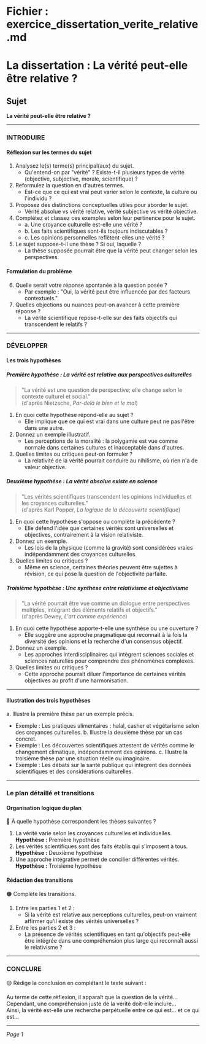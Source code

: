 # Fichier : exercice_dissertation_verite_relative.md

# La dissertation : La vérité peut-elle être relative ?

## Sujet
**La vérité peut-elle être relative ?**

---

### INTRODUIRE

#### Réflexion sur les termes du sujet

1. Analysez le(s) terme(s) principal(aux) du sujet.  
   - Qu'entend-on par "vérité" ? Existe-t-il plusieurs types de vérité (objective, subjective, morale, scientifique) ?
2. Reformulez la question en d'autres termes.  
   - Est-ce que ce qui est vrai peut varier selon le contexte, la culture ou l'individu ?
3. Proposez des distinctions conceptuelles utiles pour aborder le sujet.  
   - Vérité absolue vs vérité relative, vérité subjective vs vérité objective.
4. Complétez et classez ces exemples selon leur pertinence pour le sujet.  
   - a. Une croyance culturelle est-elle une vérité ?
   - b. Les faits scientifiques sont-ils toujours indiscutables ?
   - c. Les opinions personnelles reflètent-elles une vérité ?
5. Le sujet suppose-t-il une thèse ? Si oui, laquelle ?  
   - La thèse supposée pourrait être que la vérité peut changer selon les perspectives.

#### Formulation du problème

6. Quelle serait votre réponse spontanée à la question posée ?  
   - Par exemple : "Oui, la vérité peut être influencée par des facteurs contextuels."
7. Quelles objections ou nuances peut-on avancer à cette première réponse ?  
   - La vérité scientifique repose-t-elle sur des faits objectifs qui transcendent le relatifs ?

---

### DÉVELOPPER

#### Les trois hypothèses

##### Première hypothèse : La vérité est relative aux perspectives culturelles

> "La vérité est une question de perspective; elle change selon le contexte culturel et social."  
> (d'après Nietzsche, *Par-delà le bien et le mal*)

1. En quoi cette hypothèse répond-elle au sujet ?  
   - Elle implique que ce qui est vrai dans une culture peut ne pas l'être dans une autre.
2. Donnez un exemple illustratif.  
   - Les perceptions de la moralité : la polygamie est vue comme normale dans certaines cultures et inacceptable dans d'autres.
3. Quelles limites ou critiques peut-on formuler ?  
   - La relativité de la vérité pourrait conduire au nihilisme, où rien n'a de valeur objective.

##### Deuxième hypothèse : La vérité absolue existe en science

> "Les vérités scientifiques transcendent les opinions individuelles et les croyances culturelles."  
> (d'après Karl Popper, *La logique de la découverte scientifique*)

1. En quoi cette hypothèse s'oppose ou complète la précédente ?  
   - Elle défend l'idée que certaines vérités sont universelles et objectives, contrairement à la vision relativiste.
2. Donnez un exemple.  
   - Les lois de la physique (comme la gravité) sont considérées vraies indépendamment des croyances culturelles.
3. Quelles limites ou critiques ?  
   - Même en science, certaines théories peuvent être sujettes à révision, ce qui pose la question de l'objectivité parfaite.

##### Troisième hypothèse : Une synthèse entre relativisme et objectivisme

> "La vérité pourrait être vue comme un dialogue entre perspectives multiples, intégrant des éléments relatifs et objectifs."  
> (d'après Dewey, *L'art comme expérience*)

1. En quoi cette hypothèse apporte-t-elle une synthèse ou une ouverture ?  
   - Elle suggère une approche pragmatique qui reconnait à la fois la diversité des opinions et la recherche d'un consensus objectif.
2. Donnez un exemple.  
   - Les approches interdisciplinaires qui intègrent sciences sociales et sciences naturelles pour comprendre des phénomènes complexes.
3. Quelles limites ou critiques ?  
   - Cette approche pourrait diluer l'importance de certaines vérités objectives au profit d'une harmonisation.

---

#### Illustration des trois hypothèses

a. Illustre la première thèse par un exemple précis.  
   - Exemple : Les pratiques alimentaires : halal, casher et végétarisme selon des croyances culturelles.
b. Illustre la deuxième thèse par un cas concret.  
   - Exemple : Les découvertes scientifiques attestent de vérités comme le changement climatique, indépendamment des opinions.
c. Illustre la troisième thèse par une situation réelle ou imaginaire.  
   - Exemple : Les débats sur la santé publique qui intègrent des données scientifiques et des considérations culturelles.

---

### Le plan détaillé et transitions

#### Organisation logique du plan

🔴 À quelle hypothèse correspondent les thèses suivantes ?

1. La vérité varie selon les croyances culturelles et individuelles.  
   **Hypothèse :** Première hypothèse
2. Les vérités scientifiques sont des faits établis qui s'imposent à tous.  
   **Hypothèse :** Deuxième hypothèse
3. Une approche intégrative permet de concilier différentes vérités.  
   **Hypothèse :** Troisième hypothèse

#### Rédaction des transitions

🟠 Complète les transitions.

1. Entre les parties 1 et 2 :  
   - Si la vérité est relative aux perceptions culturelles, peut-on vraiment affirmer qu'il existe des vérités universelles ?
2. Entre les parties 2 et 3 :  
   - La présence de vérités scientifiques en tant qu'objectifs peut-elle être intégrée dans une compréhension plus large qui reconnaît aussi le relativisme ?

---

### CONCLURE

🟡 Rédige la conclusion en complétant le texte suivant :

Au terme de cette réflexion, il apparaît que la question de la vérité...  
Cependant, une compréhension juste de la vérité doit-elle inclure...  
Ainsi, la vérité est-elle une recherche perpétuelle entre ce qui est... et ce qui est... 

--- 

*Page 1*